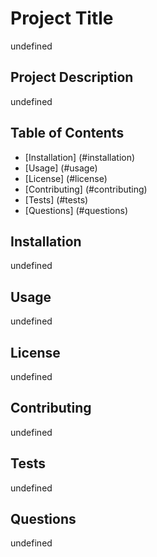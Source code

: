 # Project Title
  undefined

  ## Project Description
  undefined
    
  ## Table of Contents
  - [Installation] (#installation)
  - [Usage] (#usage)
  - [License] (#license)
  - [Contributing] (#contributing)
  - [Tests] (#tests)
  - [Questions] (#questions)

  ## Installation
  undefined

  ## Usage
  undefined

  ## License
  undefined

  ## Contributing
  undefined

  ## Tests
  undefined

  ## Questions
  undefined
  